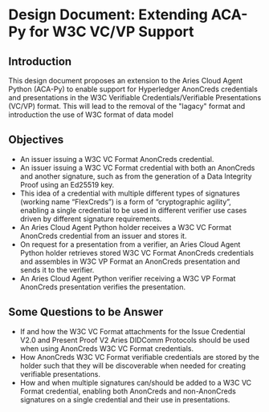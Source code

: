 # Design Document: Extending ACA-Py for W3C VC/VP Support

## Introduction

This design document proposes an extension to the Aries Cloud Agent Python (ACA-Py) to enable support for Hyperledger AnonCreds credentials and presentations in the W3C Verifiable Credentials/Verifiable Presentations (VC/VP) format. This will lead to the removal of the "lagacy" format and introduction the use of W3C format of data model

## Objectives 

- An issuer issuing a W3C VC Format AnonCreds credential.
- An issuer issuing a W3C VC Format credential with both an AnonCreds and another signature, such as from the generation of a Data Integrity Proof using an Ed25519 key.
- This idea of a credential with multiple different types of signatures (working name “FlexCreds”) is a form of “cryptographic agility”, enabling a single credential to be used in different verifier use cases driven by different signature requirements.
- An Aries Cloud Agent Python holder receives a W3C VC Format AnonCreds credential from an issuer and stores it.
- On request for a presentation from a verifier, an Aries Cloud Agent Python holder retrieves stored W3C VC Format AnonCreds credentials and assembles in W3C VP Format an AnonCreds presentation and sends it to the verifier.
- An Aries Cloud Agent Python verifier receiving a W3C VP Format AnonCreds presentation verifies the presentation.

## Some Questions to be Answer

- If and how the W3C VC Format attachments for the Issue Credential V2.0 and Present Proof V2 Aries DIDComm Protocols should be used when using AnonCreds W3C VC Format credentials.
- How AnonCreds W3C VC Format verifiable credentials are stored by the holder such that they will be discoverable when needed for creating verifiable presentations.
- How and when multiple signatures can/should be added to a W3C VC Format credential, enabling both AnonCreds and non-AnonCreds signatures on a single credential and their use in presentations.